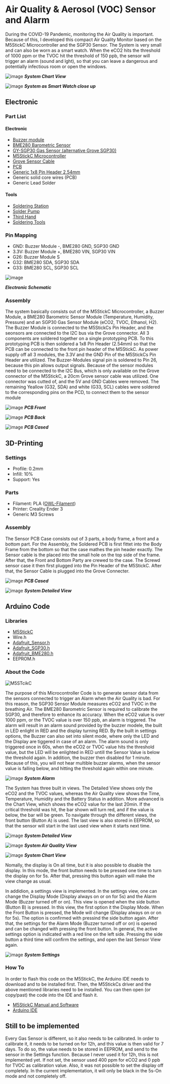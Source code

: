 # Air Quality & Aerosol (VOC) Sensor and Alarm

During the COVID-19 Pandemic, monitoring the Air Quality is important. Because of this, I developed this compact Air Quality Monitor based on the M5StickC Microcontroller and the SGP30 Sensor. The System is very small and can also be worn as a smart watch. When the eCO2  hits the threshold of 1000 ppm or the TVOC hit the threshold of 150 ppb, the sensor will trigger an alarm (sound and lght), so that you can leave a dangerous and potentially infectious room or open the windows.

![image](https://github.com/Spo-ck/Air-Quality-Aerosol-VOC-Sensor-and-Alarm/blob/main/Photos/IMG_7306.jpg?raw=true)
***System Chart View***

![image](https://github.com/Spo-ck/Air-Quality-Aerosol-VOC-Sensor-and-Alarm/blob/main/Photos/IMG_7308.jpg?raw=true)
***System as Smart Watch close up***

## Electronic

### Part List

#### Electronic
* [Buzzer module](https://www.makershop.de/module/audio/passiver-buzzer-summer/)
* [BME280 Barometric Sensor](https://www.makershop.de/sensoren/temperatur/bme280/)
* [GY-SGP30 Gas Sensor (alternative Grove SGP30)](https://www.ebay.de/itm/GY-SGP30-Air-Quality-Sensor-Breakout-VOC-and-eCO2-QITA/353147995118?hash=item523942c3ee:g:GLcAAOSwIZ9fGU-k)
* [M5StickC Microcontroller](https://eckstein-shop.de/M5Stack-M5StickC-PLUS-ESP32-PICO-Mini-IoT-Development-Kit)
* [Grove Sensor Cable](https://eckstein-shop.de/M5Stack-Buckled-Grove-Cable-20cm-5pcs)
* [PCB](https://www.reichelt.de/punkt-streifenrasterplati-hartpapier-160x100mm-h25ps160-p23953.html?&trstct=pol_5&nbc=1)
* [Generic 1x8 Pin Header 2,54mm](https://www.conrad.de/de/p/wws-40-g-sl40g1-pin-header-1x40-rm2-54-straight-au-inhalt-20-stueck-800166396.html)
* Generic solid core wires (PCB)
* Generic Lead Solder

#### Tools
* [Soldering Station](https://www.conrad.de/de/p/basetech-zd-931-loetstation-digital-48-w-150-bis-450-c-1460697.html)
* [Solder Pump](https://www.conrad.de/de/p/toolcraft-lee-192-entloetsaugpumpe-antistatisch-2196503.html)
* [Third Hand](https://www.conrad.de/de/p/inline-dritte-hand-mit-lupe-800404647.html)
* [Soldering Tools](https://www.conrad.de/de/p/toolcraft-lns-151-platinenbesteck-6teilig-2182257.html)

### Pin Mapping
* GND:  Buzzer Module -, BME280 GND, SGP30 GND
* 3.3V: Buzzer Module +, BME280 VIN, SGP30 VIN
* G26:  Buzzer Module S
* G32:  BME280 SDA, SGP30 SDA
* G33:  BME280 SCL, SGP30 SCL

![image](https://github.com/Spo-ck/Air-Quality-Aerosol-VOC-Sensor-and-Alarm/blob/main/Electronic/Schematic.png)

***Electronic Schematic***

### Assembly

The system basically consists out of the M5StickC Microcontroller, a Buzzer Module, a BME280 Barometric Sensor Module (Temperature, Humidity, Pressure) and an SGP30 Gas Sensor Module (eCO2, TVOC, Ethanol, H2). The Buzzer Module is connected to the M5StickCs Pin Header, and the seonsors are connected to the I2C bus via the Grove connector.
All 3 components are soldered together on a single prototyping PCB. To this prototyping PCB is then soldered a 1x8 Pin Header (2.54mm) so that the PCB can be connected to the front pin header of the M5StickC. As power supply off all 3 modules, the 3.3V and the GND Pin of the M5StickCs Pin Header are utilized. The Buzzer-Modules signal pin is soldered to Pin 26, because this pin allows output signals. 
Because of the sensor modules need to be connected to the I2C Bus, which is only available on the Grove connector of the M5StickC, a 20cm Grove sensor cable was utilized. One connector was cutted of, and the 5V and GND Cables were removed. The remaining Yeallow (G32, SDA) and white (G33, SCL) cables were soldered to the corresponding pins on the PCD, to connect them to the sensor module

![image](https://github.com/Spo-ck/Air-Quality-Aerosol-VOC-Sensor-and-Alarm/blob/main/Photos/IMG_7296.jpg?raw=true)
***PCB Front***

![image](https://github.com/Spo-ck/Air-Quality-Aerosol-VOC-Sensor-and-Alarm/blob/main/Photos/IMG_7297.jpg?raw=true)
***PCB Back***

![image](https://github.com/Spo-ck/Air-Quality-Aerosol-VOC-Sensor-and-Alarm/blob/main/Photos/IMG_7298.jpg?raw=true)
***PCB Cased***

## 3D-Printing

### Settings

* Profile:  0.2mm
* Infill:   10%
* Support:  Yes

### Parts
* Filament: PLA ([OWL-Filament](https://owl-filament.de))
* Printer:  Creality Ender 3
* Generic M3 Screws

### Assembly

The Sensor PCB Case consists out of 3 parts, a body frame, a front and a bottom part. For the Assembly, the Soldered PCB is first fittet into the Body Frame from the bottom so that the case mathes the pin header exactly. The Sensor cable is the placed into the small hole on the top side of the frame. After that, the Front and Bottom Party are crewed to the case. The Screwd sensor case it then first plugged into the Pin Header of the M5StickC. After that, the Sensor Cable is plugged into the Grove Connecter.

![image](https://github.com/Spo-ck/Air-Quality-Aerosol-VOC-Sensor-and-Alarm/blob/main/Photos/IMG_7298.jpg?raw=true)
***PCB Cased***

![image](https://github.com/Spo-ck/Air-Quality-Aerosol-VOC-Sensor-and-Alarm/blob/main/Photos/IMG_7299.jpg?raw=true)
***System Detailed View***

## Arduino Code

### Libraries

* [M5StickC](https://github.com/m5stack/M5StickC)
* Wire.h
* [Adafruit_Sensor.h](https://github.com/adafruit/Adafruit_Sensor)
* [Adafruit_SGP30.h](https://github.com/adafruit/Adafruit_SGP30)
* [Adafruit_BME280.h](https://github.com/adafruit/Adafruit_BME280_Library)
* EEPROM.h

### About the Code

![M5STcikC](https://camo.githubusercontent.com/e300c3852f862f672c0fe0b59992ab82985a9da8ecea672ac21a02845e2c09ae/68747470733a2f2f6d35737461636b2e6f73732d636e2d7368656e7a68656e2e616c6979756e63732e636f6d2f696d6167652f6d352d646f63735f636f6e74656e742f636f72652f6d35737469636b635f30312e706e67)

The purpose of this Microcontroller Code is to generate sensor data from the sensors connected to trigger an Alarm when the Air Quality is bad. For this reason, the SGP30 Sensor Module measures eCO2 and TVOC in the breathing Air. The BME280 Barometric Sensor is required to calibrate the SGP30, and therefore to enhance its accuracy.
When the eCO2 value is over 1000 ppm, or the TVOC value is over 150 ppb, an alarm is triggered. The alarm will result in an alarm sound provided by the buzzer modele, the built in LED enlight in RED and the display turning RED. By the built in settings options, the Buzzer can also set into silent mode, where only the LED and the Display are tiggered in case of an alarm. The alarm sound is only triggered once in 60s, when the eCO2 or TVOC value hits the threshold value, but the LED will be enlighted in RED untill the Sensor Value is below the threshold again. In addition, the buzzer then disabled for 1 minute. Because of this, you will not hear multible buzzer alarms, when the sensor value is falling below, and hitting the threshold again within one minute.

![image](https://github.com/Spo-ck/Air-Quality-Aerosol-VOC-Sensor-and-Alarm/blob/main/Photos/IMG_7309.jpg?raw=true)
***System Alarm***

The System has three built in views. The Detailed View shows only the eCO2 and the TVOC values, whereas the Air Quality view shows the Time, Temperature, Humidity and the Battery Status in addition. More advanced is the Chart View, which shows the eCO2 value for the last 20min. If the critical threshold was hit, the bar shown will turn red, and if the value is below, the bar will be green. 
To navigate through the different views, the front button (Button A) is used. The last view is also stored in EEPROM, so that the sensor will start in the last used view when it starts next time.

![image](https://github.com/Spo-ck/Air-Quality-Aerosol-VOC-Sensor-and-Alarm/blob/main/Photos/IMG_7299.jpg?raw=true)
***System Detailed View***

![image](https://github.com/Spo-ck/Air-Quality-Aerosol-VOC-Sensor-and-Alarm/blob/main/Photos/IMG_7300.jpg?raw=true)
***System Air Quality View***

![image](https://github.com/Spo-ck/Air-Quality-Aerosol-VOC-Sensor-and-Alarm/blob/main/Photos/IMG_7306.jpg?raw=true)
***System Chart View***

Nomally, the display is On all time, but it is also possible to disable the display. In this mode, the front button needs to be pressed one time to turn the display on for 5s. After that, pressing this button again will make the view change as usual.

In addidion, a settings view is implemented. In the settings view, one can change the Display Mode (Display always on or on for 5s) and the Alarm Mode (Buzzer turned off or on). This view is opened when the side button (Button B) is pressed. In this view, the first option it the Display Mode. When the Front Button is pressed, the Mode will change (Display always on or on for 5s). The option is confirmed with pressind the side button again. After that, the settings for the Alarm Mode (Buzzer turned off or on) is opened and can be changed with pressing the front button. In general, the active settings option is indicated with a red line on the left side. Pressing the side button a third time will confirm the settings, and open the last Sensor View again.

![image](https://github.com/Spo-ck/Air-Quality-Aerosol-VOC-Sensor-and-Alarm/blob/main/Photos/IMG_7301.jpg)
***System Settings***

### How To

In order to flash this code on the M5StickC, the Arduino IDE needs to download and to be installed first. Then, the M5StickCs driver and the above mentioned libraries need to be installed. You can then open (or copy/past) the code into the IDE and flash it.

* [M5StickC Manual and Software](https://m5stack.com/pages/download)
* [Arduino IDE](https://www.arduino.cc/en/software)

## Still to be implemented

Every Gas Sensor is different, so it also needs to be calibrated. In order to calibrate it, it needs to be turned on for 12h, and this value is then valid for 7 days. To do so, the value needs to be stored in EEPROM, and send to the sensor in the Settings function. Because I never used it for 12h, this is not implemented yet. If not set, the sensor used 400 ppm for eCO2 and 0 ppb for TVOC as calibration value.
Also, it was not possible to set the display off completely. In the current implementation, it will only be black in the 5s-On mode and not completely off.
